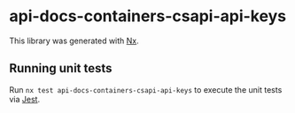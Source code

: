 # api-docs-containers-csapi-api-keys

This library was generated with [Nx](https://nx.dev).

## Running unit tests

Run `nx test api-docs-containers-csapi-api-keys` to execute the unit tests via [Jest](https://jestjs.io).
